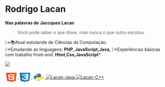 # Rodrigo Lacan
**Nas palavras de Jaccques Lacan** 
> Você pode saber o que disse, mas nunca o que outro escutou.

¦→📚Atual estutande de Ciências da Computação.    
¦→Estudando as linguagens: **PHP, JavaScript,Java,** 
¦→Experiências básicas com trabalho front-end: **Html,Css,JavaScript***

<div>
  <a href="https://github.com/lacan1712">
  <img height="200" src="https://github-readme-stats.vercel.app/api?username=lacan1712&show_icons=true&theme=ocean_dark&include_all_commits=true&count_private=true"/>
    <div style="display: inline_block"><br> 
  <img align="center" alt="Lacan-HTML" height="30" width="40" src="https://raw.githubusercontent.com/devicons/devicon/master/icons/html5/html5-original.svg">
  <img align="center" alt="Lacan-CSS" height="30" width="40" src="https://raw.githubusercontent.com/devicons/devicon/master/icons/css3/css3-original.svg">
  <img align="center" alt="Lacan-Python" height="30" width="40" src="https://raw.githubusercontent.com/devicons/devicon/master/icons/python/python-original.svg">
  <img align="center" alt="Lacan-Java" height="30" width="40" src="https://cdn.jsdelivr.net/gh/devicons/devicon/icons/java/java-original.svg" />
  <img align="center" alt="Lacan-C++" height="30" width="40" src="https://cdn.jsdelivr.net/gh/devicons/devicon/icons/cplusplus/cplusplus-original.svg" />
    </div></br></br>
</div>

 
